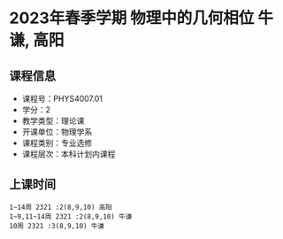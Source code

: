 # 2023年春季学期 物理中的几何相位 牛谦, 高阳






## 课程信息

- 课程号：PHYS4007.01
- 学分：2
- 教学类型：理论课
- 开课单位：物理学系
- 课程类别：专业选修
- 课程层次：本科计划内课程

## 上课时间

```
1~14周 2321 :2(8,9,10) 高阳
1~9,11~14周 2321 :2(8,9,10) 牛谦
10周 2321 :3(8,9,10) 牛谦
```

